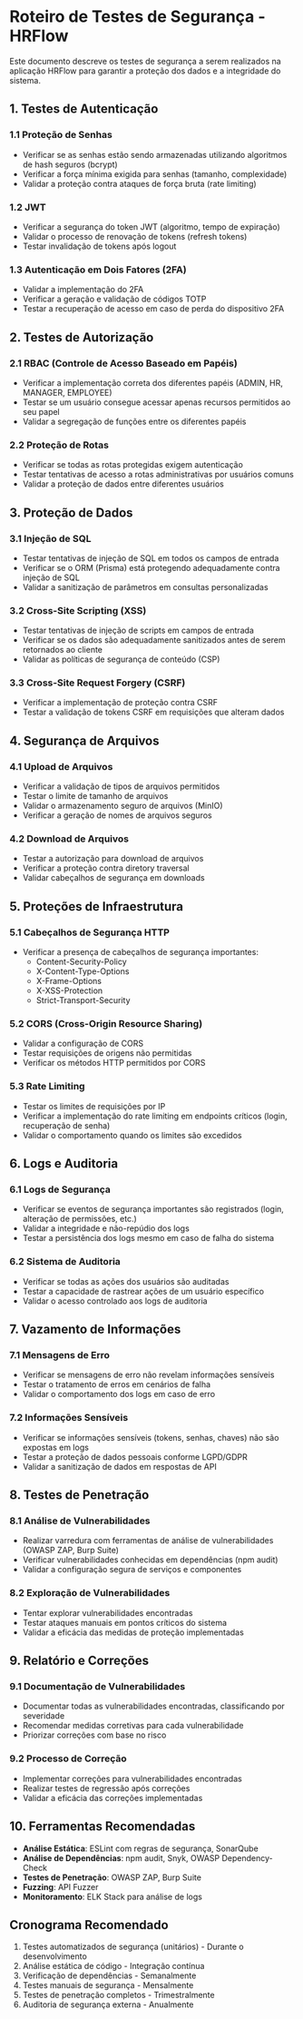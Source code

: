 # Roteiro de Testes de Segurança - HRFlow

Este documento descreve os testes de segurança a serem realizados na aplicação HRFlow para garantir a proteção dos dados e a integridade do sistema.

## 1. Testes de Autenticação

### 1.1 Proteção de Senhas
- Verificar se as senhas estão sendo armazenadas utilizando algoritmos de hash seguros (bcrypt)
- Verificar a força mínima exigida para senhas (tamanho, complexidade)
- Validar a proteção contra ataques de força bruta (rate limiting)

### 1.2 JWT
- Verificar a segurança do token JWT (algoritmo, tempo de expiração)
- Validar o processo de renovação de tokens (refresh tokens)
- Testar invalidação de tokens após logout

### 1.3 Autenticação em Dois Fatores (2FA)
- Validar a implementação do 2FA
- Verificar a geração e validação de códigos TOTP
- Testar a recuperação de acesso em caso de perda do dispositivo 2FA

## 2. Testes de Autorização

### 2.1 RBAC (Controle de Acesso Baseado em Papéis)
- Verificar a implementação correta dos diferentes papéis (ADMIN, HR, MANAGER, EMPLOYEE)
- Testar se um usuário consegue acessar apenas recursos permitidos ao seu papel
- Validar a segregação de funções entre os diferentes papéis

### 2.2 Proteção de Rotas
- Verificar se todas as rotas protegidas exigem autenticação
- Testar tentativas de acesso a rotas administrativas por usuários comuns
- Validar a proteção de dados entre diferentes usuários

## 3. Proteção de Dados

### 3.1 Injeção de SQL
- Testar tentativas de injeção de SQL em todos os campos de entrada
- Verificar se o ORM (Prisma) está protegendo adequadamente contra injeção de SQL
- Validar a sanitização de parâmetros em consultas personalizadas

### 3.2 Cross-Site Scripting (XSS)
- Testar tentativas de injeção de scripts em campos de entrada
- Verificar se os dados são adequadamente sanitizados antes de serem retornados ao cliente
- Validar as políticas de segurança de conteúdo (CSP)

### 3.3 Cross-Site Request Forgery (CSRF)
- Verificar a implementação de proteção contra CSRF
- Testar a validação de tokens CSRF em requisições que alteram dados

## 4. Segurança de Arquivos

### 4.1 Upload de Arquivos
- Verificar a validação de tipos de arquivos permitidos
- Testar o limite de tamanho de arquivos
- Validar o armazenamento seguro de arquivos (MinIO)
- Verificar a geração de nomes de arquivos seguros

### 4.2 Download de Arquivos
- Testar a autorização para download de arquivos
- Verificar a proteção contra diretory traversal
- Validar cabeçalhos de segurança em downloads

## 5. Proteções de Infraestrutura

### 5.1 Cabeçalhos de Segurança HTTP
- Verificar a presença de cabeçalhos de segurança importantes:
  - Content-Security-Policy
  - X-Content-Type-Options
  - X-Frame-Options
  - X-XSS-Protection
  - Strict-Transport-Security

### 5.2 CORS (Cross-Origin Resource Sharing)
- Validar a configuração de CORS
- Testar requisições de origens não permitidas
- Verificar os métodos HTTP permitidos por CORS

### 5.3 Rate Limiting
- Testar os limites de requisições por IP
- Verificar a implementação do rate limiting em endpoints críticos (login, recuperação de senha)
- Validar o comportamento quando os limites são excedidos

## 6. Logs e Auditoria

### 6.1 Logs de Segurança
- Verificar se eventos de segurança importantes são registrados (login, alteração de permissões, etc.)
- Validar a integridade e não-repúdio dos logs
- Testar a persistência dos logs mesmo em caso de falha do sistema

### 6.2 Sistema de Auditoria
- Verificar se todas as ações dos usuários são auditadas
- Testar a capacidade de rastrear ações de um usuário específico
- Validar o acesso controlado aos logs de auditoria

## 7. Vazamento de Informações

### 7.1 Mensagens de Erro
- Verificar se mensagens de erro não revelam informações sensíveis
- Testar o tratamento de erros em cenários de falha
- Validar o comportamento dos logs em caso de erro

### 7.2 Informações Sensíveis
- Verificar se informações sensíveis (tokens, senhas, chaves) não são expostas em logs
- Testar a proteção de dados pessoais conforme LGPD/GDPR
- Validar a sanitização de dados em respostas de API

## 8. Testes de Penetração

### 8.1 Análise de Vulnerabilidades
- Realizar varredura com ferramentas de análise de vulnerabilidades (OWASP ZAP, Burp Suite)
- Verificar vulnerabilidades conhecidas em dependências (npm audit)
- Validar a configuração segura de serviços e componentes

### 8.2 Exploração de Vulnerabilidades
- Tentar explorar vulnerabilidades encontradas
- Testar ataques manuais em pontos críticos do sistema
- Validar a eficácia das medidas de proteção implementadas

## 9. Relatório e Correções

### 9.1 Documentação de Vulnerabilidades
- Documentar todas as vulnerabilidades encontradas, classificando por severidade
- Recomendar medidas corretivas para cada vulnerabilidade
- Priorizar correções com base no risco

### 9.2 Processo de Correção
- Implementar correções para vulnerabilidades encontradas
- Realizar testes de regressão após correções
- Validar a eficácia das correções implementadas

## 10. Ferramentas Recomendadas

- **Análise Estática**: ESLint com regras de segurança, SonarQube
- **Análise de Dependências**: npm audit, Snyk, OWASP Dependency-Check
- **Testes de Penetração**: OWASP ZAP, Burp Suite
- **Fuzzing**: API Fuzzer
- **Monitoramento**: ELK Stack para análise de logs

## Cronograma Recomendado

1. Testes automatizados de segurança (unitários) - Durante o desenvolvimento
2. Análise estática de código - Integração contínua
3. Verificação de dependências - Semanalmente
4. Testes manuais de segurança - Mensalmente
5. Testes de penetração completos - Trimestralmente
6. Auditoria de segurança externa - Anualmente 